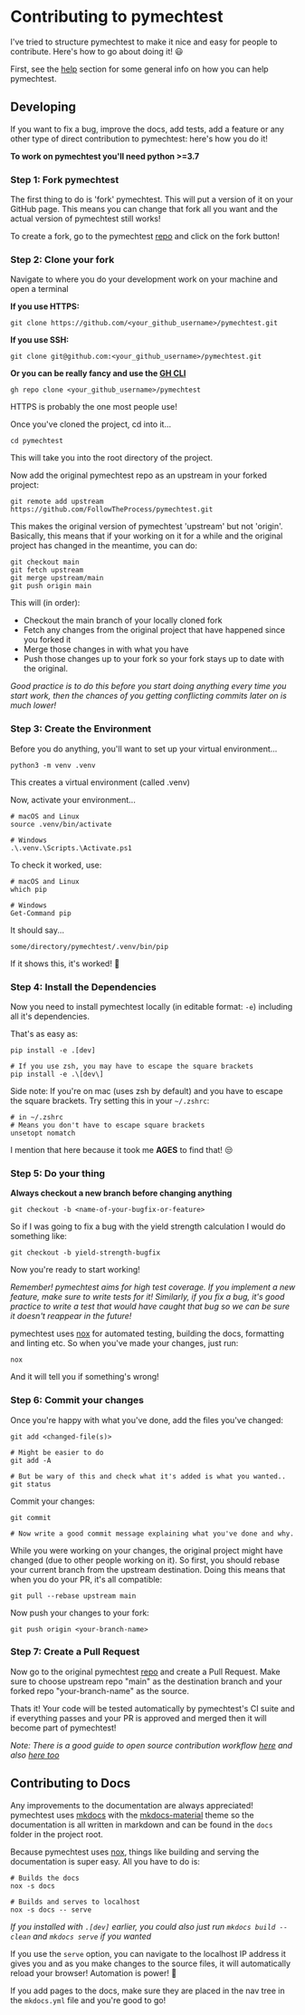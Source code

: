 # Contributing to pymechtest

I've tried to structure pymechtest to make it nice and easy for people to contribute. Here's how to go about doing it! :smiley:

First, see the [help] section for some general info on how you can help pymechtest.

## Developing

If you want to fix a bug, improve the docs, add tests, add a feature or any other type of direct contribution to pymechtest: here's how you do it!

**To work on pymechtest you'll need python >=3.7**

### Step 1: Fork pymechtest

The first thing to do is 'fork' pymechtest. This will put a version of it on your GitHub page. This means you can change that fork all you want and the actual version of pymechtest still works!

To create a fork, go to the pymechtest [repo] and click on the fork button!

### Step 2: Clone your fork

Navigate to where you do your development work on your machine and open a terminal

**If you use HTTPS:**

```shell
git clone https://github.com/<your_github_username>/pymechtest.git
```

**If you use SSH:**

```shell
git clone git@github.com:<your_github_username>/pymechtest.git
```

**Or you can be really fancy and use the [GH CLI]**

```shell
gh repo clone <your_github_username>/pymechtest
```

HTTPS is probably the one most people use!

Once you've cloned the project, cd into it...

```shell
cd pymechtest
```

This will take you into the root directory of the project.

Now add the original pymechtest repo as an upstream in your forked project:

```shell
git remote add upstream https://github.com/FollowTheProcess/pymechtest.git
```

This makes the original version of pymechtest 'upstream' but not 'origin'. Basically, this means that if your working on it for a while and the original project has changed in the meantime, you can do:

```shell
git checkout main
git fetch upstream
git merge upstream/main
git push origin main
```

This will (in order):

* Checkout the main branch of your locally cloned fork
* Fetch any changes from the original project that have happened since you forked it
* Merge those changes in with what you have
* Push those changes up to your fork so your fork stays up to date with the original.

*Good practice is to do this before you start doing anything every time you start work, then the chances of you getting conflicting commits later on is much lower!*

### Step 3: Create the Environment

Before you do anything, you'll want to set up your virtual environment...

```shell
python3 -m venv .venv
```

This creates a virtual environment (called .venv)

Now, activate your environment...

```shell
# macOS and Linux
source .venv/bin/activate

# Windows
.\.venv.\Scripts.\Activate.ps1
```

To check it worked, use:

```shell
# macOS and Linux
which pip

# Windows
Get-Command pip
```

It should say...

```shell
some/directory/pymechtest/.venv/bin/pip
```

If it shows this, it's worked! :tada:

### Step 4: Install the Dependencies

Now you need to install pymechtest locally (in editable format: `-e`) including all it's dependencies.

That's as easy as:

```shell
pip install -e .[dev]

# If you use zsh, you may have to escape the square brackets
pip install -e .\[dev\]
```

Side note: If you're on mac (uses zsh by default) and you have to escape the square brackets. Try setting this in your `~/.zshrc`:

```shell
# in ~/.zshrc
# Means you don't have to escape square brackets
unsetopt nomatch
```

I mention that here because it took me **AGES** to find that! :unamused:

### Step 5: Do your thing

**Always checkout a new branch before changing anything**

```shell
git checkout -b <name-of-your-bugfix-or-feature>
```

So if I was going to fix a bug with the yield strength calculation I would do something like:

```shell
git checkout -b yield-strength-bugfix
```

Now you're ready to start working!

*Remember! pymechtest aims for high test coverage. If you implement a new feature, make sure to write tests for it! Similarly, if you fix a bug, it's good practice to write a test that would have caught that bug so we can be sure it doesn't reappear in the future!*

pymechtest uses [nox] for automated testing, building the docs, formatting and linting etc. So when you've made your changes, just run:

```shell
nox
```

And it will tell you if something's wrong!

### Step 6: Commit your changes

Once you're happy with what you've done, add the files you've changed:

```shell
git add <changed-file(s)>

# Might be easier to do
git add -A

# But be wary of this and check what it's added is what you wanted..
git status
```

Commit your changes:

```shell
git commit

# Now write a good commit message explaining what you've done and why.
```

While you were working on your changes, the original project might have changed (due to other people working on it). So first, you should rebase your current branch from the upstream destination. Doing this means that when you do your PR, it's all compatible:

```shell
git pull --rebase upstream main
```

Now push your changes to your fork:

```shell
git push origin <your-branch-name>
```

### Step 7: Create a Pull Request

Now go to the original pymechtest [repo] and create a Pull Request. Make sure to choose upstream repo "main" as the destination branch and your forked repo "your-branch-name" as the source.

Thats it! Your code will be tested automatically by pymechtest's CI suite and if everything passes and your PR is approved and merged then it will become part of pymechtest!

*Note: There is a good guide to open source contribution workflow [here] and also [here too]*

## Contributing to Docs

Any improvements to the documentation are always appreciated! pymechtest uses [mkdocs] with the [mkdocs-material] theme so the documentation is all written in markdown and can be found in the `docs` folder in the project root.

Because pymechtest uses [nox], things like building and serving the documentation is super easy. All you have to do is:

```shell
# Builds the docs
nox -s docs

# Builds and serves to localhost
nox -s docs -- serve
```

*If you installed with `.[dev]` earlier, you could also just run `mkdocs build --clean` and `mkdocs serve` if you wanted*

If you use the `serve` option, you can navigate to the localhost IP address it gives you and as you make changes to the source files, it will automatically reload your browser! Automation is power! :robot:

If you add pages to the docs, make sure they are placed in the nav tree in the `mkdocs.yml` file and you're good to go!

[help]: help.md
[GH CLI]: https://cli.github.com
[nox]: https://nox.thea.codes/en/stable/
[repo]: https://github.com/FollowTheProcess/pymechtest
[here]: https://stackoverflow.com/questions/20956154/whats-the-workflow-to-contribute-to-an-open-source-project-using-git-pull-reque
[here too]: https://github.com/asmeurer/git-workflow
[mkdocs]: https://www.mkdocs.org
[mkdocs-material]: https://squidfunk.github.io/mkdocs-material/
